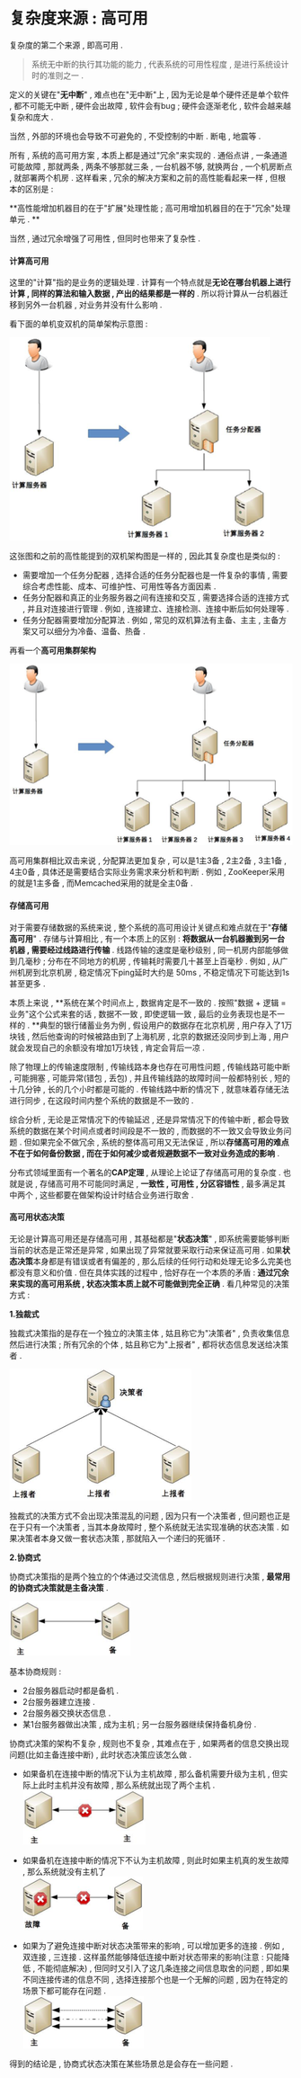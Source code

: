 # 复杂度来源 : 高可用

复杂度的第二个来源 , 即高可用 .

> 系统无中断的执行其功能的能力 , 代表系统的可用性程度 , 是进行系统设计时的准则之一 .

定义的关键在"**无中断**" , 难点也在"无中断"上 , 因为无论是单个硬件还是单个软件 , 都不可能无中断 , 硬件会出故障 , 软件会有bug ; 硬件会逐渐老化 , 软件会越来越复杂和庞大 .

当然 , 外部的环境也会导致不可避免的 , 不受控制的中断 . 断电 , 地震等 .

所有 , 系统的高可用方案 , 本质上都是通过"冗余"来实现的 . 通俗点讲 , 一条通道可能故障 , 那就两条 , 两条不够那就三条 , 一台机器不够, 就换两台 , 一个机房断点 , 就部署两个机房 . 这样看来 , 冗余的解决方案和之前的高性能看起来一样 , 但根本的区别是 :

**高性能增加机器目的在于"扩展"处理性能 ; 高可用增加机器目的在于"冗余"处理单元 . **

当然 , 通过冗余增强了可用性 , 但同时也带来了复杂性 .

#### 计算高可用

这里的"计算"指的是业务的逻辑处理 . 计算有一个特点就是**无论在哪台机器上进行计算 , 同样的算法和输入数据 , 产出的结果都是一样的** . 所以将计算从一台机器迁移到另外一台机器 , 对业务并没有什么影响 .

看下面的单机变双机的简单架构示意图 :

![](/assets/danjibianshuangji.png)

这张图和之前的高性能提到的双机架构图是一样的 , 因此其复杂度也是类似的 :

* 需要增加一个任务分配器 , 选择合适的任务分配器也是一件复杂的事情 , 需要综合考虑性能、成本、可维护性、可用性等各方面因素 . 
* 任务分配器和真正的业务服务器之间有连接和交互 , 需要选择合适的连接方式 , 并且对连接进行管理 . 例如 , 连接建立、连接检测、连接中断后如何处理等 . 
* 任务分配器需要增加分配算法 . 例如 , 常见的双机算法有主备、主主 , 主备方案又可以细分为冷备、温备、热备 . 

再看一个**高可用集群架构**

![](/assets/gaokeyongjiqunjiaogou.png)

高可用集群相比双击来说 , 分配算法更加复杂 , 可以是1主3备 , 2主2备 , 3主1备 , 4主0备 , 具体还是需要结合实际业务需求来分析和判断 . 例如 , ZooKeeper采用的就是1主多备 , 而Memcached采用的就是全主0备 .

#### 存储高可用

对于需要存储数据的系统来说 , 整个系统的高可用设计关键点和难点就在于"**存储高可用**" . 存储与计算相比 , 有一个本质上的区别 : **将数据从一台机器搬到另一台机器 , 需要经过线路进行传输** . 线路传输的速度是毫秒级别 , 同一机房内部能够做到几毫秒 ; 分布在不同地方的机房 , 传输耗时需要几十甚至上百毫秒 . 例如 , 从广州机房到北京机房 , 稳定情况下ping延时大约是 50ms , 不稳定情况下可能达到1s甚至更多 .

本质上来说 , **系统在某个时间点上 , 数据肯定是不一致的 . 按照"数据 + 逻辑 = 业务"这个公式来套的话 , 数据不一致 , 即使逻辑一致 , 最后的业务表现也是不一样的 . **典型的银行储蓄业务为例 , 假设用户的数据存在北京机房 , 用户存入了1万块钱 , 然后他查询的时候被路由到了上海机房 , 北京的数据还没同步到上海 , 用户就会发现自己的余额没有增加1万块钱 , 肯定会背后一凉 .

除了物理上的传输速度限制 , 传输线路本身也存在可用性问题 , 传输线路可能中断 , 可能拥塞 , 可能异常\(错包 , 丢包\) , 并且传输线路的故障时间一般都特别长 , 短的十几分钟 , 长的几个小时都是可能的 . 传输线路中断的情况下 , 就意味着存储无法进行同步 , 在这段时间内整个系统的数据是不一致的 .

综合分析 , 无论是正常情况下的传输延迟 , 还是异常情况下的传输中断 , 都会导致系统的数据在某个时间点或者时间段是不一致的 , 而数据的不一致又会导致业务问题 . 但如果完全不做冗余 , 系统的整体高可用又无法保证 , 所以**存储高可用的难点不在于如何备份数据 , 而在于如何减少或者规避数据不一致对业务造成的影响** .

分布式领域里面有一个著名的**CAP定理** , 从理论上论证了存储高可用的复杂度 . 也就是说 , 存储高可用不可能同时满足 , **一致性 , 可用性 , 分区容错性** , 最多满足其中两个 , 这些都要在做架构设计时结合业务进行取舍 .

#### 高可用状态决策

无论是计算高可用还是存储高可用 , 其基础都是"**状态决策**" , 即系统需要能够判断当前的状态是正常还是异常 , 如果出现了异常就要采取行动来保证高可用 . 如果**状态决策**本身都是有错误或者有偏差的 , 那么后续的任何行动和处理无论多么完美也都没有意义和价值 . 但在具体实践的过程中 , 恰好存在一个本质的矛盾 : **通过冗余来实现的高可用系统 , 状态决策本质上就不可能做到完全正确** . 看几种常见的决策方式 :

**1.独裁式**

独裁式决策指的是存在一个独立的决策主体 , 姑且称它为"决策者" , 负责收集信息然后进行决策 ; 所有冗余的个体 , 姑且称它为"上报者" , 都将状态信息发送给决策者 .

![](/assets/ducaishi.png)

独裁式的决策方式不会出现决策混乱的问题 , 因为只有一个决策者 , 但问题也正是在于只有一个决策者 , 当其本身故障时 , 整个系统就无法实现准确的状态决策 . 如果决策者本身又做一套状态决策 , 那就陷入一个递归的死循环 .

**2.协商式**

协商式决策指的是两个独立的个体通过交流信息 , 然后根据规则进行决策 , **最常用的协商式决策就是主备决策** .

![](/assets/zhubeijuece.png)

基本协商规则 :

* 2台服务器启动时都是备机 . 
* 2台服务器建立连接 . 
* 2台服务器交换状态信息 . 
* 某1台服务器做出决策 , 成为主机 ; 另一台服务器继续保持备机身份 . 

协商式决策的架构不复杂 , 规则也不复杂 , 其难点在于 , 如果两者的信息交换出现问题\(比如主备连接中断\) , 此时状态决策应该怎么做 .

* 如果备机在连接中断的情况下认为主机故障 , 那么备机需要升级为主机 , 但实际上此时主机并没有故障 , 那么系统就出现了两个主机 .  
  ![](/assets/zhubeizhongduan.png)

* 如果备机在连接中断的情况下不认为主机故障 , 则此时如果主机真的发生故障 , 那么系统就没有主机了  
  ![](/assets/zhubeiguzhang.png)

* 如果为了避免连接中断对状态决策带来的影响 , 可以增加更多的连接 . 例如 , 双连接 , 三连接 . 这样虽然能够降低连接中断对状态带来的影响\(注意 : 只能降低 , 不能彻底解决\) , 但同时又引入了这几条连接之间信息取舍的问题 , 即如果不同连接传递的信息不同 , 选择连接那个也是一个无解的问题 , 因为在特定的场景下都可能存在问题 .  
  ![](/assets/duolianjie.png)

得到的结论是 , 协商式状态决策在某些场景总是会存在一些问题 . 



